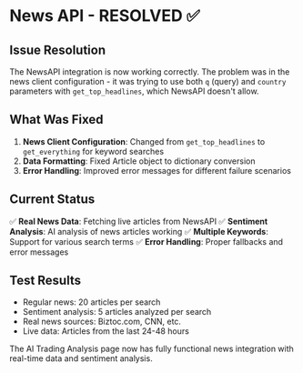 # News API - RESOLVED ✅

## Issue Resolution
The NewsAPI integration is now working correctly. The problem was in the news client configuration - it was trying to use both `q` (query) and `country` parameters with `get_top_headlines`, which NewsAPI doesn't allow.

## What Was Fixed
1. **News Client Configuration**: Changed from `get_top_headlines` to `get_everything` for keyword searches
2. **Data Formatting**: Fixed Article object to dictionary conversion
3. **Error Handling**: Improved error messages for different failure scenarios

## Current Status
✅ **Real News Data**: Fetching live articles from NewsAPI
✅ **Sentiment Analysis**: AI analysis of news articles working
✅ **Multiple Keywords**: Support for various search terms
✅ **Error Handling**: Proper fallbacks and error messages

## Test Results
- Regular news: 20 articles per search
- Sentiment analysis: 5 articles analyzed per search
- Real news sources: Biztoc.com, CNN, etc.
- Live data: Articles from the last 24-48 hours

The AI Trading Analysis page now has fully functional news integration with real-time data and sentiment analysis.